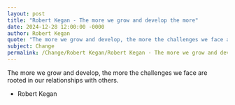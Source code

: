 ```yaml
---
layout: post
title: "Robert Kegan - The more we grow and develop the more"
date: 2024-12-28 12:00:00 -0000
author: Robert Kegan
quote: "The more we grow and develop, the more the challenges we face are rooted in our relationships with others."
subject: Change
permalink: /Change/Robert Kegan/Robert Kegan - The more we grow and develop the more
---
```


The more we grow and develop, the more the challenges we face are rooted in our relationships with others.

- Robert Kegan
